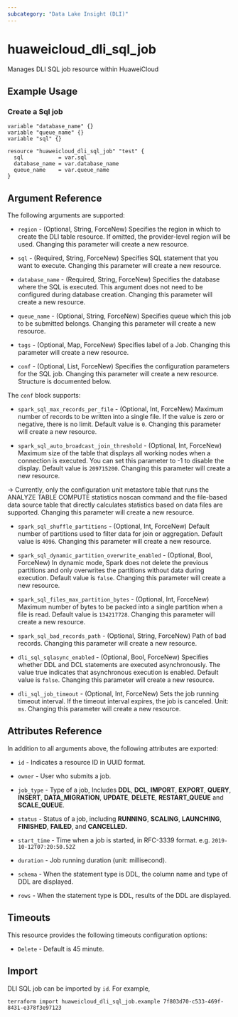 ```yaml
---
subcategory: "Data Lake Insight (DLI)"
---
```


# huaweicloud_dli_sql_job

Manages DLI SQL job resource within HuaweiCloud

## Example Usage

### Create a Sql job

```hcl
variable "database_name" {}
variable "queue_name" {}
variable "sql" {}

resource "huaweicloud_dli_sql_job" "test" {
  sql           = var.sql
  database_name = var.database_name
  queue_name    = var.queue_name
}
```

## Argument Reference

The following arguments are supported:

* `region` - (Optional, String, ForceNew) Specifies the region in which to create the DLI table resource. If omitted,
  the provider-level region will be used. Changing this parameter will create a new resource.

* `sql` - (Required, String, ForceNew) Specifies SQL statement that you want to execute.
  Changing this parameter will create a new resource.

* `database_name` - (Required, String, ForceNew) Specifies the database where the SQL is executed. This argument does
 not need to be configured during database creation. Changing this parameter will create a new resource.

* `queue_name` - (Optional, String, ForceNew) Specifies queue which this job to be submitted belongs.
 Changing this parameter will create a new resource.

* `tags` - (Optional, Map, ForceNew) Specifies label of a Job. Changing this parameter will create a new resource.

* `conf` - (Optional, List, ForceNew) Specifies the configuration parameters for the SQL job. Changing this parameter
 will create a new resource. Structure is documented below.

 The `conf` block supports:

   * `spark_sql_max_records_per_file` - (Optional, Int, ForceNew) Maximum number of records to be written
    into a single file. If the value is zero or negative, there is no limit. Default value is `0`.
     Changing this parameter will create a new resource.

   * `spark_sql_auto_broadcast_join_threshold` - (Optional, Int, ForceNew) Maximum size of the table that
    displays all working nodes when a connection is executed. You can set this parameter to -1 to disable the display.
    Default value is `209715200`. Changing this parameter will create a new resource.

   -> Currently, only the configuration unit metastore table that runs the ANALYZE TABLE COMPUTE statistics noscan
    command and the file-based data source table that directly calculates statistics based on data files are supported.
     Changing this parameter will create a new resource.

   * `spark_sql_shuffle_partitions` - (Optional, Int, ForceNew) Default number of partitions used to filter
    data for join or aggregation. Default value is `4096`. Changing this parameter will create a new resource.

   * `spark_sql_dynamic_partition_overwrite_enabled` - (Optional, Bool, ForceNew) In dynamic mode, Spark does not delete
    the previous partitions and only overwrites the partitions without data during execution. Default value is `false`.
    Changing this parameter will create a new resource.
   * `spark_sql_files_max_partition_bytes` - (Optional, Int, ForceNew) Maximum number of bytes to be packed into a
    single partition when a file is read. Default value is `134217728`. Changing this parameter will create a new
     resource.

   * `spark_sql_bad_records_path` - (Optional, String, ForceNew) Path of bad records. Changing this parameter will create
    a new resource.

   * `dli_sql_sqlasync_enabled` - (Optional, Bool, ForceNew) Specifies whether DDL and DCL statements are executed
    asynchronously. The value true indicates that asynchronous execution is enabled. Default value is `false`.
     Changing this parameter will create a new resource.

   * `dli_sql_job_timeout` - (Optional, Int, ForceNew) Sets the job running timeout interval. If the timeout interval
    expires, the job is canceled. Unit: `ms`. Changing this parameter will create a new resource.
  
## Attributes Reference

In addition to all arguments above, the following attributes are exported:

* `id` - Indicates a resource ID in UUID format.

* `owner` - User who submits a job.

* `job_type` - Type of a job, Includes **DDL**, **DCL**, **IMPORT**, **EXPORT**, **QUERY**, **INSERT**,
 **DATA_MIGRATION**, **UPDATE**, **DELETE**, **RESTART_QUEUE** and **SCALE_QUEUE**.

* `status` - Status of a job, including **RUNNING**, **SCALING**, **LAUNCHING**, **FINISHED**, **FAILED**,
  and **CANCELLED.**

* `start_time` - Time when a job is started, in RFC-3339 format. e.g. `2019-10-12T07:20:50.52Z`

* `duration` - Job running duration (unit: millisecond).

* `schema` - When the statement type is DDL, the column name and type of DDL are displayed.

* `rows` - When the statement type is DDL, results of the DDL are displayed.

## Timeouts

This resource provides the following timeouts configuration options:

* `Delete` - Default is 45 minute.

## Import

DLI SQL job can be imported by `id`. For example,

```
terraform import huaweicloud_dli_sql_job.example 7f803d70-c533-469f-8431-e378f3e97123
```
